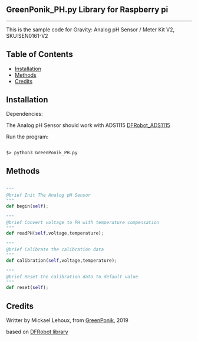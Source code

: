 ## GreenPonik_PH.py Library for Raspberry pi
---------------------------------------------------------
This is the sample code for Gravity: Analog pH Sensor / Meter Kit V2, SKU:SEN0161-V2
## Table of Contents

* [Installation](#installation)
* [Methods](#methods)
* [Credits](#credits)
<snippet>
<content>

## Installation

Dependencies:

The Analog pH Sensor should work with ADS1115
[DFRobot_ADS1115](https://github.com/DFRobot/DFRobot_ADS1115/tree/master/RaspberryPi/Python) 

Run the program:

```shell

$> python3 GreenPonik_PH.py

```
## Methods

```Python

"""
@brief Init The Analog pH Sensor
"""
def begin(self);

"""
@brief Convert voltage to PH with temperature compensation
"""
def readPH(self,voltage,temperature);

"""
@brief Calibrate the calibration data
"""
def calibration(self,voltage,temperature);

"""
@brief Reset the calibration data to default value
"""
def reset(self);

```

## Credits
Writter by Mickael Lehoux, from [GreenPonik](https://www.greenponik.com), 2019

based on [DFRobot library](https://github.com/DFRobot/DFRobot_PH/tree/master/RaspberryPi/Python)
